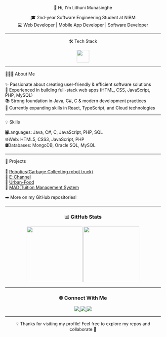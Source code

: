 <div align="center">

 👋 Hi, I'm Lithuni Munasinghe 

🎓 2nd-year Software Engineering Student at NIBM  
💻 Web Developer | Mobile App Developer | Software Developer  

---

 🛠️ Tech Stack
<p>
<img src="https://skillicons.dev/icons?i=java,cs,py,ts,js,react,html,css,php,mysql,mongodb" height="40"/>
</p>

---
<div align="Left">
 👩🏻‍💻 About Me<br><br>
✨ Passionate about creating user-friendly & efficient software solutions<br>
🚀 Experienced in building full-stack web apps (HTML, CSS, JavaScript, PHP, MySQL)<br> 
📚 Strong foundation in Java, C#, C & modern development practices<br>
🌱 Currently expanding skills in React, TypeScript, and Cloud technologies<br>

---

💡 Skills

🖥️Languages: Java, C#, C, JavaScript, PHP, SQL<br>
🌐Web: HTML5, CSS3, JavaScript, PHP<br>
🛢️Databases: MongoDB, Oracle SQL, MySQL<br>

---

 📂 Projects<br><br>
🔹 [Robotics(Garbage Collecting robot truck)](https://github.com/LithuniMunasinghe/Robotics.git)  
🔹 [E-Channel](https://github.com/LithuniMunasinghe/E-Channel.git)  
🔹 [Urban-Food](https://github.com/LithuniMunasinghe/Urban-Food.git)  
🔹 [MAD(Tuition Management System](https://github.com/LithuniMunasinghe/MAD.git)  


➡️ More on my GitHub repositories!
 </div>
 
---

### 📊 GitHub Stats
<p align="center">
  <img src="https://github-readme-stats.vercel.app/api?username=LithuniMunasinghe&show_icons=true&theme=radical&hide_border=true" height="180"/>
  <img src="https://github-readme-stats.vercel.app/api/top-langs/?username=LithuniMunasinghe&layout=compact&theme=radical&hide_border=true" height="180"/>
</p>

---

### 🌐 Connect With Me
<p align="center">
  <a href="https://www.linkedin.com/in/lithuni-munasinghe-ab8477350?utm_source=share&utm_campaign=share_via&utm_content=profile&utm_medium=ios_app" target="_blank">
    <img src="https://img.shields.io/badge/LinkedIn-0077B5?style=for-the-badge&logo=linkedin&logoColor=white"/>
  </a>
  <a href="lithunimunasinghe1@gmail.com" target="_blank">
    <img src="https://img.shields.io/badge/Gmail-EA4335?style=for-the-badge&logo=gmail&logoColor=white"/>
  </a>
  <a href="https://www.instagram.com/lithuniiiii?igsh=eWNkam9yeTY0N294&utm_source=qr" target="_blank">
    <img src="https://img.shields.io/badge/Instagram-E1306C?style=for-the-badge&logo=instagram&logoColor=white"/>
  </a>
</p>

---

💡 Thanks for visiting my profile! Feel free to explore my repos and collaborate 🚀  

</div>
